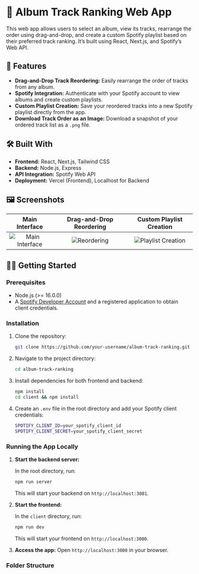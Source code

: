 # 🎵 Album Track Ranking Web App

This web app allows users to select an album, view its tracks, rearrange the order using drag-and-drop, and create a custom Spotify playlist based on their preferred track ranking. It’s built using React, Next.js, and Spotify’s Web API.

## 🚀 Features

- **Drag-and-Drop Track Reordering:** Easily rearrange the order of tracks from any album.
- **Spotify Integration:** Authenticate with your Spotify account to view albums and create custom playlists.
- **Custom Playlist Creation:** Save your reordered tracks into a new Spotify playlist directly from the app.
- **Download Track Order as an Image:** Download a snapshot of your ordered track list as a `.png` file.

## 🛠️ Built With

- **Frontend:** React, Next.js, Tailwind CSS
- **Backend:** Node.js, Express
- **API Integration:** Spotify Web API
- **Deployment:** Vercel (Frontend), Localhost for Backend

## 🖼️ Screenshots

| Main Interface | Drag-and-Drop Reordering | Custom Playlist Creation |
|:--------------:|:-----------------------:|:------------------------:|
| ![Main Interface](./assets/main-interface.png) | ![Reordering](./assets/reordering.png) | ![Playlist Creation](./assets/playlist-creation.png) |

## 🧑‍💻 Getting Started

### Prerequisites

- Node.js (>= 16.0.0)
- A [Spotify Developer Account](https://developer.spotify.com/dashboard/) and a registered application to obtain client credentials.

### Installation

1. Clone the repository:

    ```bash
    git clone https://github.com/your-username/album-track-ranking.git
    ```

2. Navigate to the project directory:

    ```bash
    cd album-track-ranking
    ```

3. Install dependencies for both frontend and backend:

    ```bash
    npm install
    cd client && npm install
    ```

4. Create an `.env` file in the root directory and add your Spotify client credentials:

    ```bash
    SPOTIFY_CLIENT_ID=your_spotify_client_id
    SPOTIFY_CLIENT_SECRET=your_spotify_client_secret
    ```

### Running the App Locally

1. **Start the backend server:**

    In the root directory, run:

    ```bash
    npm run server
    ```

    This will start your backend on `http://localhost:3001`.

2. **Start the frontend:**

    In the `client` directory, run:

    ```bash
    npm run dev
    ```

    This will start your frontend on `http://localhost:3000`.

3. **Access the app:** Open `http://localhost:3000` in your browser.

### Folder Structure

